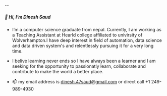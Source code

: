 -- <h5>  👋 Hi, I’m  Dinesh Saud </h5>


- I’m a computer science graduate from nepal. Currently, I am working as a Teaching Assistant at Hearld college affiliated to univirsity of Wolverhampton.I have deep interest in field of automation, data science and data driven system's and relentlessly pursuing it for a very long time. 

- I belive learning never ends so I have always been a learner and I am seeking for the opportunity to passionatly learn, collaborate and contribute to make the world a better place. 

- 📫 my email address is dinesh.47saud@gmail.com or direct call +1 249-989-4930

